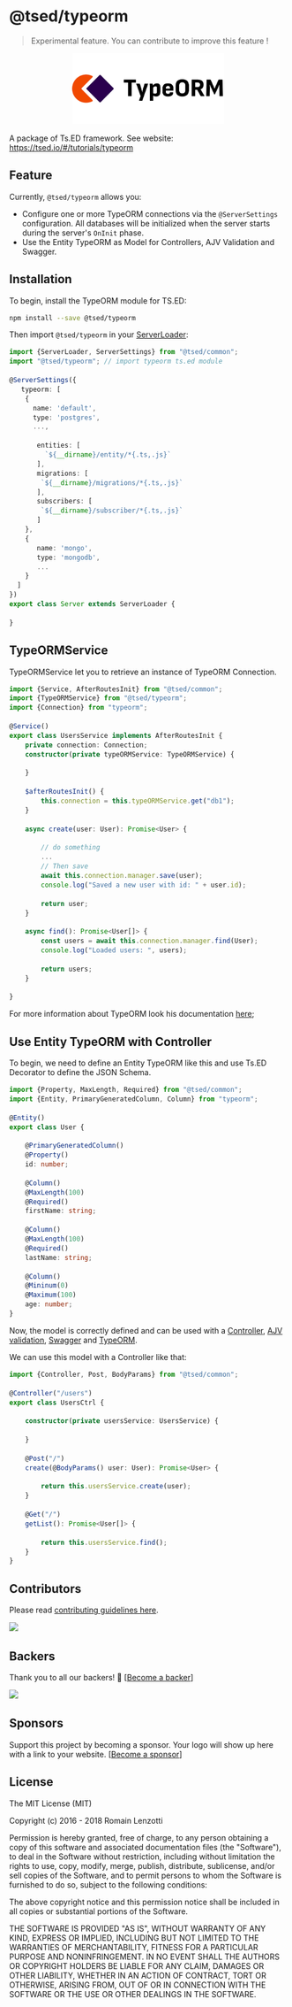# @tsed/typeorm

> Experimental feature. You can contribute to improve this feature !

<div align="center">
<a href="https://typeorm.io/">
<img src="https://github.com/typeorm/typeorm/raw/master/resources/logo_big.png" height="128">
</a>
</div>

A package of Ts.ED framework. See website: https://tsed.io/#/tutorials/typeorm

## Feature

Currently, `@tsed/typeorm` allows you:
 
- Configure one or more TypeORM connections via the `@ServerSettings` configuration. All databases will be initialized when the server starts during the server's `OnInit` phase.
- Use the Entity TypeORM as Model for Controllers, AJV Validation and Swagger.

## Installation

To begin, install the TypeORM module for TS.ED:
```bash
npm install --save @tsed/typeorm
```

Then import `@tsed/typeorm` in your [ServerLoader](/api/common/server/components/ServerLoader.md):

```typescript
import {ServerLoader, ServerSettings} from "@tsed/common";
import "@tsed/typeorm"; // import typeorm ts.ed module

@ServerSettings({
   typeorm: [
    {
      name: 'default',
      type: 'postgres',
      ...,

       entities: [
         `${__dirname}/entity/*{.ts,.js}`
       ],
       migrations: [
        `${__dirname}/migrations/*{.ts,.js}`
       ],
       subscribers: [
        `${__dirname}/subscriber/*{.ts,.js}`
       ]
    },
    {
       name: 'mongo',
       type: 'mongodb',
       ...
    }
  ]
})
export class Server extends ServerLoader {

}
```

## TypeORMService

TypeORMService let you to retrieve an instance of TypeORM Connection.

```typescript
import {Service, AfterRoutesInit} from "@tsed/common";
import {TypeORMService} from "@tsed/typeorm";
import {Connection} from "typeorm";

@Service()
export class UsersService implements AfterRoutesInit {
    private connection: Connection;
    constructor(private typeORMService: TypeORMService) {

    }

    $afterRoutesInit() {
        this.connection = this.typeORMService.get("db1");
    }

    async create(user: User): Promise<User> {

        // do something
        ...
        // Then save
        await this.connection.manager.save(user);
        console.log("Saved a new user with id: " + user.id);

        return user;
    }

    async find(): Promise<User[]> {
        const users = await this.connection.manager.find(User);
        console.log("Loaded users: ", users);

        return users;
    }

}
```

For more information about TypeORM look his documentation [here](https://github.com/typeorm/typeorm);

## Use Entity TypeORM with Controller

To begin, we need to define an Entity TypeORM like this and use Ts.ED Decorator to define the JSON Schema.

```typescript
import {Property, MaxLength, Required} from "@tsed/common";
import {Entity, PrimaryGeneratedColumn, Column} from "typeorm";

@Entity()
export class User {

    @PrimaryGeneratedColumn()
    @Property()
    id: number;

    @Column()
    @MaxLength(100)
    @Required()
    firstName: string;

    @Column()
    @MaxLength(100)
    @Required()
    lastName: string;

    @Column()
    @Mininum(0)
    @Maximum(100)
    age: number;
}
```

Now, the model is correctly defined and can be used with a [Controller](docs/controllers.md), [AJV validation](tutorials/ajv.md),
[Swagger](tutorials/swagger.md) and [TypeORM](https://github.com/typeorm/typeorm).

We can use this model with a Controller like that:

```typescript
import {Controller, Post, BodyParams} from "@tsed/common";

@Controller("/users")
export class UsersCtrl {

    constructor(private usersService: UsersService) {

    }

    @Post("/")
    create(@BodyParams() user: User): Promise<User> {

        return this.usersService.create(user);
    }

    @Get("/")
    getList(): Promise<User[]> {

        return this.usersService.find();
    }
}
```

## Contributors
Please read [contributing guidelines here](./CONTRIBUTING.md).

<a href="https://github.com/TypedProject/ts-express-decorators/graphs/contributors"><img src="https://opencollective.com/tsed/contributors.svg?width=890" /></a>


## Backers

Thank you to all our backers! 🙏 [[Become a backer](https://opencollective.com/tsed#backer)]

<a href="https://opencollective.com/tsed#backers" target="_blank"><img src="https://opencollective.com/tsed/backers.svg?width=890"></a>


## Sponsors

Support this project by becoming a sponsor. Your logo will show up here with a link to your website. [[Become a sponsor](https://opencollective.com/tsed#sponsor)]

## License

The MIT License (MIT)

Copyright (c) 2016 - 2018 Romain Lenzotti

Permission is hereby granted, free of charge, to any person obtaining a copy of this software and associated documentation files (the "Software"), to deal in the Software without restriction, including without limitation the rights to use, copy, modify, merge, publish, distribute, sublicense, and/or sell copies of the Software, and to permit persons to whom the Software is furnished to do so, subject to the following conditions:

The above copyright notice and this permission notice shall be included in all copies or substantial portions of the Software.

THE SOFTWARE IS PROVIDED "AS IS", WITHOUT WARRANTY OF ANY KIND, EXPRESS OR IMPLIED, INCLUDING BUT NOT LIMITED TO THE WARRANTIES OF MERCHANTABILITY, FITNESS FOR A PARTICULAR PURPOSE AND NONINFRINGEMENT. IN NO EVENT SHALL THE AUTHORS OR COPYRIGHT HOLDERS BE LIABLE FOR ANY CLAIM, DAMAGES OR OTHER LIABILITY, WHETHER IN AN ACTION OF CONTRACT, TORT OR OTHERWISE, ARISING FROM, OUT OF OR IN CONNECTION WITH THE SOFTWARE OR THE USE OR OTHER DEALINGS IN THE SOFTWARE.
